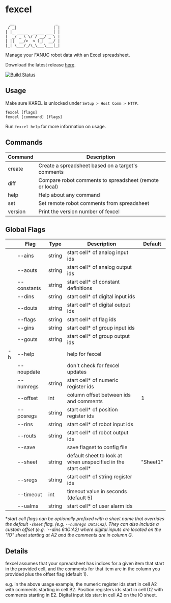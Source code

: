 # fexcel

      __                  _
     / _|                | |
    | |_ _____  _____ ___| |
    |  _/ _ \ \/ / __/ _ \ |
    | ||  __/>  < (_|  __/ |
    |_| \___/_/\_\___\___|_|


Manage your FANUC robot data with an Excel spreadsheet.

Download the latest release [here](https://github.com/onerobotics/fexcel/releases/latest).

[![Build Status](https://travis-ci.org/onerobotics/fexcel.svg "Travis CI status")](https://travis-ci.org/onerobotics/fexcel)

## Usage

Make sure KAREL is unlocked under `Setup > Host Comm > HTTP`.

    fexcel [flags]
    fexcel [commmand] [flags]

Run `fexcel help` for more information on usage.

## Commands

| Command | Description |
| ------- | ----------- |
| create  | Create a spreadsheet based on a target's comments |
| diff    | Compare robot comments to spreadsheet (remote or local) |
| help    | Help about any command |
| set     | Set remote robot comments from spreadsheet    |
| version | Print the version number of fexcel |

## Global Flags

|   | Flag        | Type   | Description | Default |
| - | ----------- | ----   | ----------- | ------- |
|   | --ains      | string | start cell\* of analog input ids | |
|   | --aouts     | string | start cell\* of analog output ids | |
|   | --constants | string | start cell\* of constant definitions | |
|   | --dins      | string | start cell\* of digital input ids | |
|   | --douts     | string | start cell\* of digital output ids | |
|   | --flags     | string | start cell\* of flag ids | |
|   | --gins      | string | start cell\* of group input ids | |
|   | --gouts     | string | start cell\* of group output ids | |
| -h| --help      |        | help for fexcel | |
|   | --noupdate  |        | don't check for fexcel updates | |
|   | --numregs   | string | start cell\* of numeric register ids | |
|   | --offset    | int    | column offset between ids and comments | 1 |
|   | --posregs   | string | start cell\* of position register ids | |
|   | --rins      | string | start cell\* of robot input ids | |
|   | --routs     | string | start cell\* of robot output ids | |
|   | --save      |        | save flagset to config file | |
|   | --sheet     | string | default sheet to look at when unspecified in the start cell\* | "Sheet1" |
|   | --sregs     | string | start cell\* of string register ids | |
|   | --timeout   | int    | timeout value in seconds (default 5) |
|   | --ualms     | string | start cell\* of user alarm ids | |

\**start cell flags can be optionally prefixed with a sheet name that
overrides the default `-sheet` flag. (e.g. `--numregs Data:A2`). They
can also include a custom offset (e.g. `--dins 6:IO:A2) where digital
inputs are located on the "IO" sheet starting at A2 and the comments
are in column G.*

## Details

fexcel assumes that your spreadsheet has indices for a given item that start
in the provided cell, and the comments for that item are in the column you
provided plus the offset flag (default 1).

e.g. in the above usage example, the numeric register ids start in cell A2 with
comments starting in cell B2. Position registers ids start in cell D2 with
comments starting in E2. Digital input ids start in cell A2 on the IO sheet.
